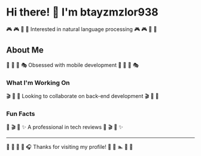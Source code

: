 # Hi there! 👋 I'm btayzmzlor938

🎮 🎮 🏏 🎤 Interested in natural language processing 🎮 🎮 🏏 🎤

## About Me
🏒 🎱 🎻 🎭 Obsessed with mobile development 🏒 🎱 🎻 🎭

### What I'm Working On
🎬 🥋 🎤 Looking to collaborate on back-end development 🎬 🥋 🎤

### Fun Facts
🥋 🎬 🚣 ✨ A professional in tech reviews 🥋 🎬 🚣 ✨

---
🎯 🎣 🎱 🛶 🎧 Thanks for visiting my profile! 🎽 🚵 🏊 🏓 🚵

